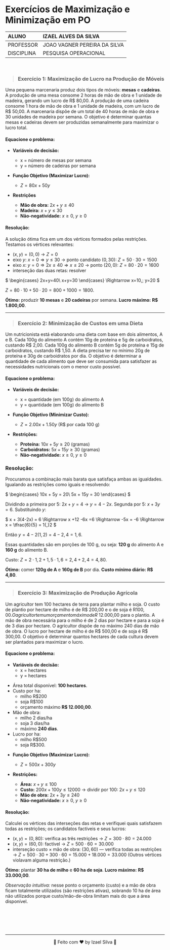 # Exercícios  de Maximização e Minimização em PO

|   ALUNO       |   IZAEL ALVES DA SILVA   |
|:---------------|:--------------------------|
|   PROFESSOR    |   JOAO VAGNER PEREIRA DA SILVA          |
|   DISCIPLINA  |   PESQUISA OPERACIONAL |

<br>

> ### Exercício 1: Maximização de Lucro na Produção de Móveis
> 
Uma pequena marcenaria produz dois tipos de móveis: **mesas** e **cadeiras**. A produção de uma mesa consome 2 horas de mão de obra e 1 unidade de
madeira, gerando um lucro de R$ 80,00. A produção de uma cadeira consome 1 hora de mão de obra e 1 unidade de madeira, com um lucro de R$ 50,00. A marcenaria dispõe de um total de 40 horas de mão de obra e 30 unidades de madeira por semana. O objetivo é determinar quantas mesas e cadeiras devem ser produzidas semanalmente para maximizar o lucro total.

#### Equacione o problema:

- **Variáveis de decisão:**
   - x = número de mesas por semana
   - y = número de cadeiras por semana

- **Função Objetivo (Maximizar Lucro):**
  - $Z = 80x + 50y$

- **Restrições**
   - **Mão de obra:** $2x + y \le 40$
   - **Madeira:** $x + y \le 30$
   - **Não-negatividade:** $x \ge 0,\; y \ge 0$

#### Resolução:
A solução ótima fica em um dos vértices formados pelas restrições. Testamos os vértices relevantes:

* $(x,y)=(0,0)$ → $Z=0$
* eixo $y$: $x=0\Rightarrow y\le 30$ → ponto candidato $(0,30)$: $Z=50\cdot30=1500$
* eixo $x$: $y=0\Rightarrow 2x\le40 \Rightarrow x\le20$ → ponto $(20,0)$: $Z=80\cdot20=1600$
* interseção das duas retas: resolver

$
\begin{cases}
2x+y=40\\
x+y=30
\end{cases}
\Rightarrow x=10,\; y=20
$

$Z=80\cdot10 +50\cdot20 =800+1000=1800$.

**Ótimo:** produzir **10 mesas** e **20 cadeiras** por semana.
**Lucro máximo:** **R\$ 1.800,00**.

---

> ### Exercício 2: Minimização de Custos em uma Dieta
Um nutricionista está elaborando uma dieta com base em dois alimentos, A e B. Cada 100g do alimento A contém 10g de proteína e 5g de carboidratos, custando R$ 2,00. Cada 100g do alimento B contém 5g de proteína e 15g de carboidratos, custando R$ 1,50. A dieta precisa ter no mínimo 20g de proteína e 30g de carboidratos por dia. O objetivo é determinar a quantidade de cada alimento que deve ser consumida para satisfazer as necessidades nutricionais com o menor custo possível.

#### Equacione o problema:

- **Variáveis de decisão:**
   - x = quantidade (em 100g) do alimento A
   - y = quantidade (em 100g) do alimento B
- **Função Objetivo (Minimizar Custo):**
  - $Z = 2.00x + 1.50y$  (R\$ por cada 100 g)
  
- **Restrições:**
   - **Proteína:** $10x + 5y \ge 20$  (gramas)
   - **Carboidratos:** $5x + 15y \ge 30$  (gramas)
   - **Não-negatividade:** $x \ge 0,\; y \ge 0$

### Resolução:

Procuramos a combinação mais barata que satisfaça ambas as igualdades. Igualando as restrições como iguais e resolvendo:

$
\begin{cases}
10x + 5y = 20\\
5x + 15y = 30
\end{cases}
$

Dividindo a primeira por 5: $2x + y =4$ → $y = 4 - 2x$.
Segunda por 5: $x + 3y =6$. Substituindo $y$:

$
x + 3(4-2x) = 6 \Rightarrow x +12 -6x =6 \Rightarrow -5x = -6 \Rightarrow x = \tfrac{6}{5} = 1{,}2
$

Então $y = 4 - 2(1{,}2) = 4 - 2{,}4 = 1{,}6$.

Essas quantidades são em porções de 100 g, ou seja: **120 g** do alimento A e **160 g** do alimento B.

Custo: $Z = 2\cdot1{,}2 + 1{,}5\cdot1{,}6 = 2{,}4 + 2{,}4 = 4{,}80$.

**Ótimo:** comer **120g de A** e **160g de B** por dia.
**Custo mínimo diário:** **R\$ 4,80**.

---

> ### Exercício 3: Maximização de Produção Agrícola
Um agricultor tem 100 hectares de terra para plantar milho e soja. O custo de plantio por hectare de milho é de R$ 200,00 e o de soja é R$100,00. O agricultor tem um orçamento máximo de R$ 12.000,00 para o plantio. A mão de obra necessária para o milho é de 2 dias por hectare e para a soja é de
3 dias por hectare. O agricultor dispõe de no máximo 240 dias de mão de obra. O lucro por hectare de milho é de R$ 500,00 e de soja é R$ 300,00. O objetivo é determinar quantos hectares de cada cultura devem ser plantados para maximizar o lucro.

#### Equacione o problema:

- **Variáveis de decisão:**
   - x = hectares
   - y = hectares

* Área total disponível: **100 hectares**.
* Custo por ha:
  * milho R\$200
  * soja R\$100
  * orçamento máximo **R\$ 12.000,00**.
* Mão de obra:
  * milho 2 dias/ha
  * soja 3 dias/ha
  * máximo **240 dias**.
* Lucro por ha:
  * milho R\$500
  * soja R\$300.

- **Função Objetivo (Maximizar Lucro):**
   - $Z=500x+300y$

- **Restrições:**
   - **Área:** $x + y \le 100$
   - **Custo:** $200x + 100y \le 12000$ → dividir por 100: $2x + y \le 120$
   - **Mão de obra:** $2x + 3y \le 240$
   - **Não-negatividade:** $x \ge 0,\; y \ge 0$

#### Resolução:
Calculei os vértices das interseções das retas e verifiquei quais satisfazem todas as restrições; os candidatos factíveis e seus lucros:

* $(x,y)=(0,80)$: verifica as três restrições → $Z=300\cdot80=24.000$
* $(x,y)=(60,0)$: factível → $Z=500\cdot60=30.000$
* interseção custo × mão de obra: $(30,60)$ — verifica todas as restrições → $Z=500\cdot30 +300\cdot60 =15.000+18.000=33.000$
  (Outros vértices violavam alguma restrição.)

**Ótimo:** plantar **30 ha de milho** e **60 ha de soja**.
**Lucro máximo:** **R\$ 33.000,00**.

*Observação intuitiva:* nesse ponto o orçamento (custo) e a mão de obra ficam totalmente utilizados (são restrições ativas), sobrando 10 ha de área não utilizados porque custo/mão-de-obra limitam mais do que a área disponível.

<div align="center">
   <br>
   <br>
   <br>
   <br>
   <hr>
   👋 Feito com ❤️ by Izael Silva 👋
</div>